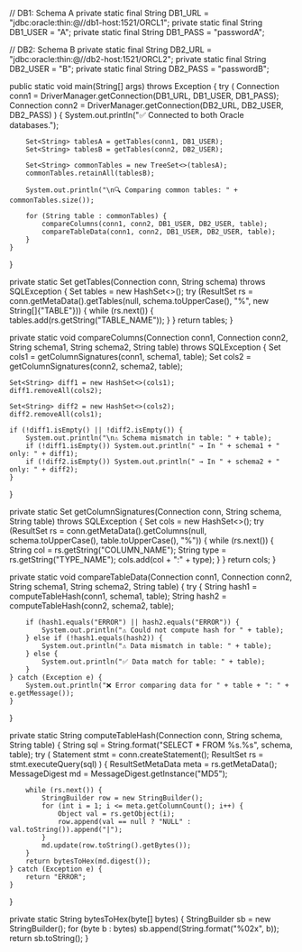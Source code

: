 // DB1: Schema A
private static final String DB1_URL = "jdbc:oracle:thin:@//db1-host:1521/ORCL1";
private static final String DB1_USER = "A";
private static final String DB1_PASS = "passwordA";

// DB2: Schema B
private static final String DB2_URL = "jdbc:oracle:thin:@//db2-host:1521/ORCL2";
private static final String DB2_USER = "B";
private static final String DB2_PASS = "passwordB";

public static void main(String[] args) throws Exception {
    try (
        Connection conn1 = DriverManager.getConnection(DB1_URL, DB1_USER, DB1_PASS);
        Connection conn2 = DriverManager.getConnection(DB2_URL, DB2_USER, DB2_PASS)
    ) {
        System.out.println("✅ Connected to both Oracle databases.");

        Set<String> tablesA = getTables(conn1, DB1_USER);
        Set<String> tablesB = getTables(conn2, DB2_USER);

        Set<String> commonTables = new TreeSet<>(tablesA);
        commonTables.retainAll(tablesB);

        System.out.println("\n🔍 Comparing common tables: " + commonTables.size());

        for (String table : commonTables) {
            compareColumns(conn1, conn2, DB1_USER, DB2_USER, table);
            compareTableData(conn1, conn2, DB1_USER, DB2_USER, table);
        }
    }
}

private static Set<String> getTables(Connection conn, String schema) throws SQLException {
    Set<String> tables = new HashSet<>();
    try (ResultSet rs = conn.getMetaData().getTables(null, schema.toUpperCase(), "%", new String[]{"TABLE"})) {
        while (rs.next()) {
            tables.add(rs.getString("TABLE_NAME"));
        }
    }
    return tables;
}

private static void compareColumns(Connection conn1, Connection conn2, String schema1, String schema2, String table) throws SQLException {
    Set<String> cols1 = getColumnSignatures(conn1, schema1, table);
    Set<String> cols2 = getColumnSignatures(conn2, schema2, table);

    Set<String> diff1 = new HashSet<>(cols1);
    diff1.removeAll(cols2);

    Set<String> diff2 = new HashSet<>(cols2);
    diff2.removeAll(cols1);

    if (!diff1.isEmpty() || !diff2.isEmpty()) {
        System.out.println("\n⚠️ Schema mismatch in table: " + table);
        if (!diff1.isEmpty()) System.out.println(" → In " + schema1 + " only: " + diff1);
        if (!diff2.isEmpty()) System.out.println(" → In " + schema2 + " only: " + diff2);
    }
}

private static Set<String> getColumnSignatures(Connection conn, String schema, String table) throws SQLException {
    Set<String> cols = new HashSet<>();
    try (ResultSet rs = conn.getMetaData().getColumns(null, schema.toUpperCase(), table.toUpperCase(), "%")) {
        while (rs.next()) {
            String col = rs.getString("COLUMN_NAME");
            String type = rs.getString("TYPE_NAME");
            cols.add(col + ":" + type);
        }
    }
    return cols;
}

private static void compareTableData(Connection conn1, Connection conn2, String schema1, String schema2, String table) {
    try {
        String hash1 = computeTableHash(conn1, schema1, table);
        String hash2 = computeTableHash(conn2, schema2, table);

        if (hash1.equals("ERROR") || hash2.equals("ERROR")) {
            System.out.println("⚠️ Could not compute hash for " + table);
        } else if (!hash1.equals(hash2)) {
            System.out.println("⚠️ Data mismatch in table: " + table);
        } else {
            System.out.println("✅ Data match for table: " + table);
        }
    } catch (Exception e) {
        System.out.println("❌ Error comparing data for " + table + ": " + e.getMessage());
    }
}

private static String computeTableHash(Connection conn, String schema, String table) {
    String sql = String.format("SELECT * FROM %s.%s", schema, table);
    try (
        Statement stmt = conn.createStatement();
        ResultSet rs = stmt.executeQuery(sql)
    ) {
        ResultSetMetaData meta = rs.getMetaData();
        MessageDigest md = MessageDigest.getInstance("MD5");

        while (rs.next()) {
            StringBuilder row = new StringBuilder();
            for (int i = 1; i <= meta.getColumnCount(); i++) {
                Object val = rs.getObject(i);
                row.append(val == null ? "NULL" : val.toString()).append("|");
            }
            md.update(row.toString().getBytes());
        }
        return bytesToHex(md.digest());
    } catch (Exception e) {
        return "ERROR";
    }
}

private static String bytesToHex(byte[] bytes) {
    StringBuilder sb = new StringBuilder();
    for (byte b : bytes) sb.append(String.format("%02x", b));
    return sb.toString();
}
